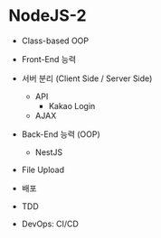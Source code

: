 # NodeJS-2

-   Class-based OOP

-   Front-End 능력

-   서버 분리 (Client Side / Server Side)

    -   API
        -   Kakao Login
    -   AJAX

-   Back-End 능력 (OOP)
    -   NestJS
-   File Upload
-   배포
-   TDD
-   DevOps: CI/CD
